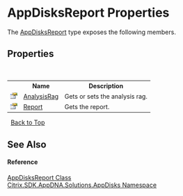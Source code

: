 # AppDisksReport Properties
 

The <a href="56b1fd26-c955-565f-410d-42f2d604e358">AppDisksReport</a> type exposes the following members.


## Properties
&nbsp;<table><tr><th></th><th>Name</th><th>Description</th></tr><tr><td>![Public property](media/pubproperty.gif "Public property")</td><td><a href="36d4d0f4-0d60-56c3-095a-daa2837ae732">AnalysisRag</a></td><td>
Gets or sets the analysis rag.</td></tr><tr><td>![Public property](media/pubproperty.gif "Public property")</td><td><a href="ab01266c-e825-63d5-584a-be8b980a3374">Report</a></td><td>
Gets the report.</td></tr></table>&nbsp;
<a href="#appdisksreport-properties">Back to Top</a>

## See Also


#### Reference
<a href="56b1fd26-c955-565f-410d-42f2d604e358">AppDisksReport Class</a><br /><a href="3c384851-470e-e1e2-019f-9fa48f730a55">Citrix.SDK.AppDNA.Solutions.AppDisks Namespace</a><br />